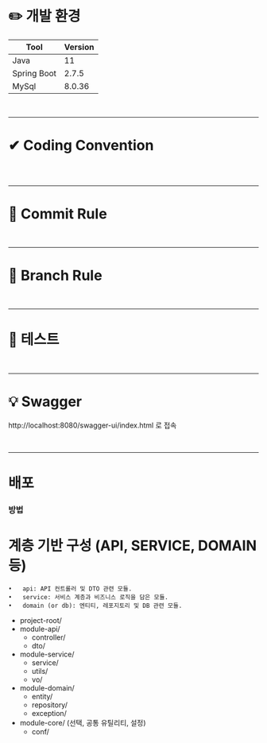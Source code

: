 # ✏️ 개발 환경 

| Tool        | Version               |
|-------------|-----------------------|
| Java        | 11                    |
| Spring Boot | 2.7.5                 |
| MySql       | 8.0.36                |

<br />

---

# ✔ Coding Convention

```

```

<br />

---

# 🙏 Commit Rule

<br />

---

# 📜 Branch Rule

<br />

---

# 🧪 테스트

<br />

---

# 💡 Swagger

http://localhost:8080/swagger-ui/index.html 로 접속

<br />

---

# 배포

### 방법

# 계층 기반 구성 (API, SERVICE, DOMAIN 등)
	•	api: API 컨트롤러 및 DTO 관련 모듈.
	•	service: 서비스 계층과 비즈니스 로직을 담은 모듈.
	•	domain (or db): 엔티티, 레포지토리 및 DB 관련 모듈.

- project-root/
- module-api/
    - controller/
    - dto/
- module-service/
    - service/
    - utils/
    - vo/
- module-domain/
    - entity/
    - repository/
    - exception/
- module-core/ (선택, 공통 유틸리티, 설정)
    - conf/